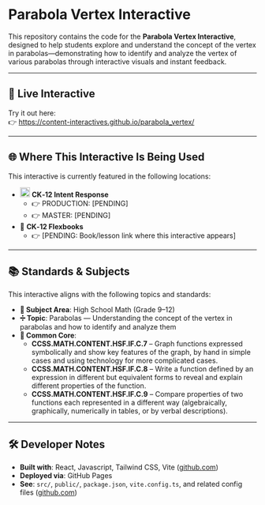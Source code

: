 # Parabola Vertex Interactive

This repository contains the code for the **Parabola Vertex Interactive**, designed to help students explore and understand the concept of the vertex in parabolas—demonstrating how to identify and analyze the vertex of various parabolas through interactive visuals and instant feedback.

---

## 🔗 Live Interactive

Try it out here:  
👉 https://content-interactives.github.io/parabola_vertex/

---

## 🌐 Where This Interactive Is Being Used

This interactive is currently featured in the following locations:

- <img width="20" height="20" alt="image" src="https://github.com/user-attachments/assets/5d12571f-8e12-4441-98ab-c0bc94069a96" /> **CK‑12 Intent Response**  
  - 👉 PRODUCTION: [PENDING]  
  - 👉 MASTER: [PENDING]
- 📘 **CK‑12 Flexbooks**  
  - 👉 [PENDING: Book/lesson link where this interactive appears]

---

## 📚 Standards & Subjects

This interactive aligns with the following topics and standards:

- **📂 Subject Area**: High School Math (Grade 9–12)  
- **➗ Topic**: Parabolas — Understanding the concept of the vertex in parabolas and how to identify and analyze them  
- **📏 Common Core**:  
  - **CCSS.MATH.CONTENT.HSF.IF.C.7** – Graph functions expressed symbolically and show key features of the graph, by hand in simple cases and using technology for more complicated cases.  
  - **CCSS.MATH.CONTENT.HSF.IF.C.8** – Write a function defined by an expression in different but equivalent forms to reveal and explain different properties of the function.  
  - **CCSS.MATH.CONTENT.HSF.IF.C.9** – Compare properties of two functions each represented in a different way (algebraically, graphically, numerically in tables, or by verbal descriptions).

---

## 🛠️ Developer Notes

- **Built with**: React, Javascript, Tailwind CSS, Vite ([github.com](https://github.com/Content-Interactives/parabola_vertex))  
- **Deployed via**: GitHub Pages  
- **See**: `src/`, `public/`, `package.json`, `vite.config.ts`, and related config files ([github.com](https://github.com/Content-Interactives/parabola_vertex))
